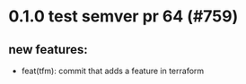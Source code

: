 # 0.1.0 test semver pr 64 (#759)

## new features:
* feat(tfm): commit that adds a feature in terraform

